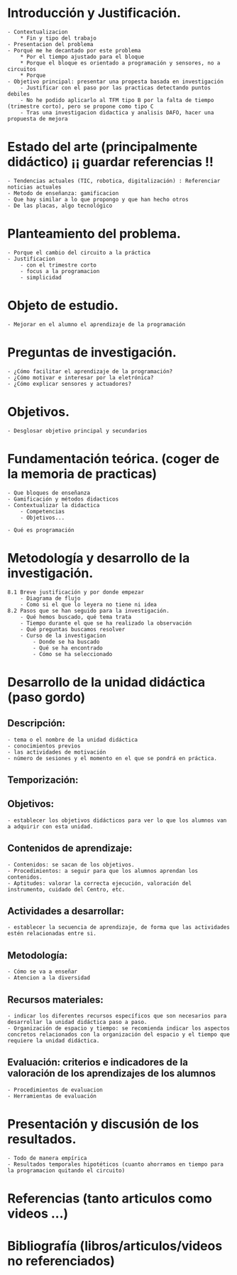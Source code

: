 # Introducción y Justificación.

	- Contextualizacion
		* Fin y tipo del trabajo
	- Presentacion del problema
	- Porqué me he decantado por este problema
		* Por el tiempo ajustado para el bloque
		* Porque el bloque es orientado a programación y sensores, no a circuitos
		* Porque 
	- Objetivo principal: presentar una propesta basada en investigación
		- Justificar con el paso por las practicas detectando puntos debiles
		- No he podido aplicarlo al TFM tipo B por la falta de tiempo (trimestre corto), pero se propone como tipo C
		- Tras una investigacion didactica y analisis DAFO, hacer una propuesta de mejora

# Estado del arte (principalmente didáctico)  ¡¡ guardar referencias !!

	- Tendencias actuales (TIC, robotica, digitalización) : Referenciar noticias actuales
	- Metodo de enseñanza: gamificacion
	- Que hay similar a lo que propongo y que han hecho otros
	- De las placas, algo tecnológico

# Planteamiento del problema.

	- Porque el cambio del circuito a la práctica
	- Justificacion 
		- con el trimestre corto
		- focus a la programacion
		- simplicidad

# Objeto de estudio.

	- Mejorar en el alumno el aprendizaje de la programación

# Preguntas de investigación.

	- ¿Cómo facilitar el aprendizaje de la programación?
	- ¿Cómo motivar e interesar por la eletrónica?
	- ¿Cómo explicar sensores y actuadores?

# Objetivos.

	- Desglosar objetivo principal y secundarios

# Fundamentación teórica. (coger de la memoria de practicas)

	- Que bloques de enseñanza
	- Gamificación y métodos didacticos
	- Contextualizar la didactica
		- Competencias
		- Objetivos...

	- Qué es programación 

# Metodología y desarrollo de la investigación.

	8.1 Breve justificación y por donde empezar
		- Diagrama de flujo 
		- Como si el que lo leyera no tiene ni idea 
	8.2 Pasos que se han seguido para la investigación.
		- Qué hemos buscado, qué tema trata
		- Tiempo durante el que se ha realizado la observación
		- Qué preguntas buscamos resolver
		- Curso de la investigacion
			- Donde se ha buscado
			- Qué se ha encontrado
			- Cómo se ha seleccionado

# Desarrollo de la unidad didáctica (paso gordo)

## Descripción: 

	- tema o el nombre de la unidad didáctica
	- conocimientos previos
	- las actividades de motivación
	- número de sesiones y el momento en el que se pondrá en práctica.

## Temporización:



## Objetivos: 

	- establecer los objetivos didácticos para ver lo que los alumnos van a adquirir con esta unidad.

## Contenidos de aprendizaje: 

	- Contenidos: se sacan de los objetivos.
	- Procedimientos: a seguir para que los alumnos aprendan los contenidos.
	- Aptitudes: valorar la correcta ejecución, valoración del instrumento, cuidado del Centro, etc.

## Actividades a desarrollar:

	- establecer la secuencia de aprendizaje, de forma que las actividades estén relacionadas entre si.

## Metodología:

	- Cómo se va a enseñar
	- Atencion a la diversidad

## Recursos materiales:

	- indicar los diferentes recursos específicos que son necesarios para desarrollar la unidad didáctica paso a paso.
	- Organización de espacio y tiempo: se recomienda indicar los aspectos concretos relacionados con la organización del espacio y el tiempo que requiere la unidad didáctica.

## Evaluación: criterios e indicadores de la valoración de los aprendizajes de los alumnos

	- Procedimientos de evaluacion
	- Herramientas de evaluación

# Presentación y discusión de los resultados.

	- Todo de manera empírica
	- Resultados temporales hipotéticos (cuanto ahorramos en tiempo para la programacion quitando el circuito)

# Referencias (tanto articulos como videos ...)



# Bibliografía (libros/articulos/videos no referenciados)

